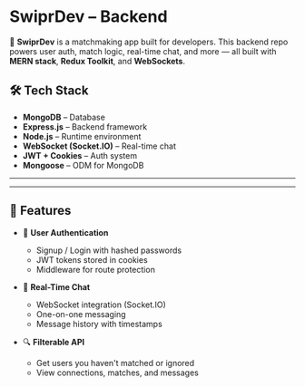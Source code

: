 # SwiprDev – Backend

🚀 **SwiprDev** is a matchmaking app built for developers. This backend repo powers user auth, match logic, real-time chat, and more — all built with **MERN stack**, **Redux Toolkit**, and **WebSockets**.

## 🛠 Tech Stack

- **MongoDB** – Database
- **Express.js** – Backend framework
- **Node.js** – Runtime environment
- **WebSocket (Socket.IO)** – Real-time chat
- **JWT + Cookies** – Auth system
- **Mongoose** – ODM for MongoDB

---

---

## 🔐 Features

- 👤 **User Authentication**
  - Signup / Login with hashed passwords
  - JWT tokens stored in cookies
  - Middleware for route protection

- 💬 **Real-Time Chat**
  - WebSocket integration (Socket.IO)
  - One-on-one messaging
  - Message history with timestamps

- 🔍 **Filterable API**
  - Get users you haven't matched or ignored
  - View connections, matches, and messages




